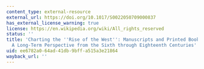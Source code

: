 ```yaml
---
content_type: external-resource
external_url: https://doi.org/10.1017/S0022050709000837
has_external_license_warning: true
license: https://en.wikipedia.org/wiki/All_rights_reserved
status: ''
title: 'Charting the ''Rise of the West'': Manuscripts and Printed Books in Europe,
  A Long-Term Perspective from the Sixth through Eighteenth Centuries'
uid: ee6782a0-64ad-41db-9bff-a515a3e21864
wayback_url: ''
---
```

